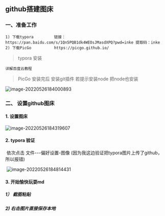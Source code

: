 

## 													github搭建图床

### 一、准备工作

```
1) 下载typora			链接：https://pan.baidu.com/s/1Qn5PQB1dk4WEOsJMasdXPQ?pwd=inke 提取码：inke
2) 下载PicGo		    https://picgo.github.io/
```

> typora 安装

```
详解百度云教程
```



> PicGo	安装完后 安装git插件   若提示安装node 把node也安装

![image-20220526184000893](C:\Users\v_lulvli\Desktop\pics\image-20220526184000893.png)

### 二、 设置github图床

#### 			1. 设置图床

![image-20220526184319607](C:\Users\v_lulvli\Desktop\pics\image-20220526184319607.png)

#### 			2. typora 验证

​									依次点击 文件---偏好设置-图像   (因为我这边验证把typora图片上传了github，所以报错)

​									![image-20220526184814431](C:\Users\v_lulvli\Desktop\pics\image-20220526184814431.png)

#### 		3. 开始愉快玩耍md

##### 									1） 截图粘贴

##### 									2)    右击图片直接保存本地	